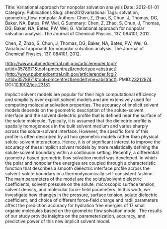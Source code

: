 Title: Variational approach for nonpolar solvation analysis
Date: 2012-01-01
Category: Publications
Slug: chen2012variational
Tags: solvation, geometric_flow, nonpolar
Authors: Chen, Z, Zhao, S, Chun, J, Thomas, DG, Baker, NA, Bates, PW, Wei, G
Summary: Chen, Z, Zhao, S, Chun, J, Thomas, DG, Baker, NA, Bates, PW, Wei, G. Variational approach for nonpolar solvation analysis. The Journal of Chemical Physics, 137, 084101, 2012. 

Chen, Z, Zhao, S, Chun, J, Thomas, DG, Baker, NA, Bates, PW, Wei, G. Variational approach for nonpolar solvation analysis. The Journal of Chemical Physics, 137, 084101, 2012. 

[http://www.pubmedcentral.nih.gov/articlerender.fcgi?artid=3578971&tool=pmcentrez&rendertype=abstract](http://www.pubmedcentral.nih.gov/articlerender.fcgi?artid=3578971&tool=pmcentrez&rendertype=abstract). PMID:[23212974](http://www.ncbi.nlm.nih.gov/pubmed/23212974). DOI:[10.1002/jcc.23181](http://dx.doi.org/10.1002/jcc.23181)

Implicit solvent models are popular for their high computational efficiency and simplicity over explicit solvent models and are extensively used for computing molecular solvation properties. The accuracy of implicit solvent models depends on the geometric description of the solute-solvent interface and the solvent dielectric profile that is defined near the surface of the solute molecule. Typically, it is assumed that the dielectric profile is spatially homogeneous in the bulk solvent medium and varies sharply across the solute-solvent interface. However, the specific form of this profile is often described by ad hoc geometric models rather than physical solute-solvent interactions. Hence, it is of significant interest to improve the accuracy of these implicit solvent models by more realistically defining the solute-solvent boundary within a continuum setting. Recently, a differential geometry-based geometric flow solvation model was developed, in which the polar and nonpolar free energies are coupled through a characteristic function that describes a smooth dielectric interface profile across the solvent-solute boundary in a thermodynamically self-consistent fashion. The main parameters of the model are the solute/solvent dielectric coefficients, solvent pressure on the solute, microscopic surface tension, solvent density, and molecular force-field parameters. In this work, we investigate how changes in the pressure, surface tension, solute dielectric coefficient, and choice of different force-field charge and radii parameters affect the prediction accuracy for hydration free energies of 17 small organic molecules based on the geometric flow solvation model. The results of our study provide insights on the parameterization, accuracy, and predictive power of this new implicit solvent model.
